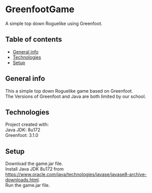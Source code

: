 # GreenfootGame
A simple top down Roguelike using Greenfoot.

## Table of contents
* [General info](#general-info)
* [Technologies](#technologies)
* [Setup](#setup)

## General info
This a simple top down Roguelike game based on Greenfoot.  
The Versions of Greenfoot and Java are both limited by our school.

## Technologies 
Project created with:  
Java JDK: 8u172  
Greenfoot: 3.1.0  

## Setup
Download the game.jar file.  
Install Java JDK 8u172 from https://www.oracle.com/java/technologies/javase/javase8-archive-downloads.html.  
Run the game.jar file.  
